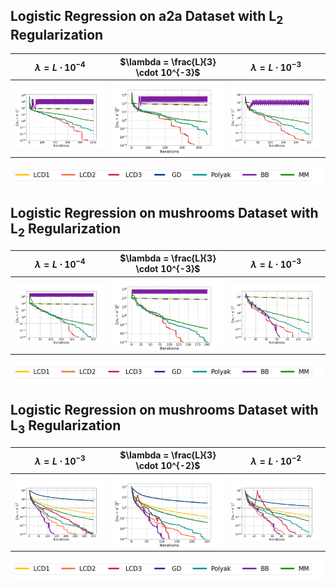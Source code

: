 ## Logistic Regression on a2a Dataset with L<sub>2</sub> Regularization

| **$\lambda = L \cdot 10^{-4}$** | **$\lambda = \frac{L}{3} \cdot 10^{-3}$** | **$\lambda = L \cdot 10^{-3}$** |
|:----------------------------:|:----------------------------:|:----------------------------:|
| ![](img/a2a_p2_a0.00015.png)  | ![](img/a2a_p2_a0.0005.png)   | ![](img/a2a_p2_a0.0015.png)   |

![legend](img/legend.png)  

## Logistic Regression on mushrooms Dataset with L<sub>2</sub> Regularization

| **$\lambda = L \cdot 10^{-4}$** | **$\lambda = \frac{L}{3} \cdot 10^{-3}$** | **$\lambda = L \cdot 10^{-3}$** |
|:----------------------------:|:----------------------------:|:----------------------------:|
| ![](img/mushrooms_p2_a0.0003.png) | ![](img/mushrooms_p2_a0.001.png) | ![](img/mushrooms_p2_a0.003.png) |

![legend](img/legend.png)  

## Logistic Regression on mushrooms Dataset with L<sub>3</sub> Regularization

| **$\lambda = L \cdot 10^{-3}$** | **$\lambda = \frac{L}{3} \cdot 10^{-2}$** | **$\lambda = L \cdot 10^{-2}$** |
|:----------------------------:|:----------------------------:|:----------------------------:|
| ![](img/mushrooms_p3_a0.003.png) | ![](img/mushrooms_p3_a0.01.png) | ![](img/mushrooms_p3_a0.03.png) |

![legend](img/legend.png)  
